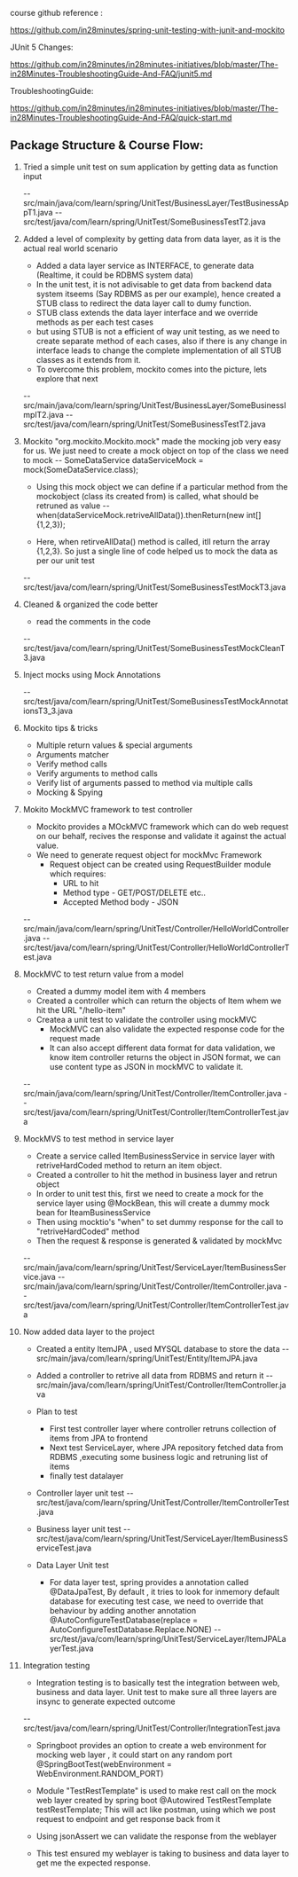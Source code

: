 course github reference : 

https://github.com/in28minutes/spring-unit-testing-with-junit-and-mockito

JUnit 5 Changes: 

https://github.com/in28minutes/in28minutes-initiatives/blob/master/The-in28Minutes-TroubleshootingGuide-And-FAQ/junit5.md

TroubleshootingGuide:

https://github.com/in28minutes/in28minutes-initiatives/blob/master/The-in28Minutes-TroubleshootingGuide-And-FAQ/quick-start.md

Package Structure & Course Flow:
--------------------------------
1. Tried a simple unit test on sum application by getting data as function input

    -- src/main/java/com/learn/spring/UnitTest/BusinessLayer/TestBusinessAppT1.java
    -- src/test/java/com/learn/spring/UnitTest/SomeBusinessTestT2.java

2. Added a level of complexity by getting data from data layer, as it is the actual real world scenario
    * Added a data layer service as INTERFACE, to generate data (Realtime, it could be RDBMS system data)
    * In the unit test, it is not adivisable to get data from backend data system itseems (Say RDBMS as per our example), hence created a STUB class to redirect the data layer call to dumy function.
    * STUB class extends the data layer interface and we override methods as per each test cases
    * but using STUB is not a efficient of way unit testing, as we need to create separate method of each cases, also if there is any change in interface leads to change the complete implementation of all STUB classes as it extends from it. 
    * To overcome this problem, mockito comes into the picture, lets explore that next

    -- src/main/java/com/learn/spring/UnitTest/BusinessLayer/SomeBusinessImplT2.java
    -- src/test/java/com/learn/spring/UnitTest/SomeBusinessTestT2.java

3. Mockito "org.mockito.Mockito.mock" made the mocking job very easy for us. We just need to create a mock object on top of the class we need to mock
    -- SomeDataService dataServiceMock = mock(SomeDataService.class);
    
    * Using this mock object we can define if a particular method from the mockobject (class its created from) is called, what should be retruned as value
    -- when(dataServiceMock.retriveAllData()).thenReturn(new int[] {1,2,3});

    * Here, when retirveAllData() method is called, itll return the array {1,2,3}. So just a single line of code helped us to mock the data as per our unit test

    -- src/test/java/com/learn/spring/UnitTest/SomeBusinessTestMockT3.java

4. Cleaned & organized the code better
    * read the comments in the code

    -- src/test/java/com/learn/spring/UnitTest/SomeBusinessTestMockCleanT3.java

5. Inject mocks using Mock Annotations

    -- src/test/java/com/learn/spring/UnitTest/SomeBusinessTestMockAnnotationsT3_3.java

6. Mockito tips & tricks
    * Multiple return values & special arguments
    * Arguments matcher
    * Verify method calls
    * Verify arguments to method calls
    * Verify list of arguments passed to method via multiple calls
    * Mocking & Spying

7. Mokito MockMVC framework to test controller
    * Mockito provides a MOckMVC framework which can do web request on our behalf, recives the response and validate it against the actual value.
    * We need to generate request object for mockMvc Framework
        * Request object can be created using RequestBuilder module which requires:
            * URL to hit
            * Method type - GET/POST/DELETE etc..
            * Accepted Method body - JSON
    
    -- src/main/java/com/learn/spring/UnitTest/Controller/HelloWorldController.java
    -- src/test/java/com/learn/spring/UnitTest/Controller/HelloWorldControllerTest.java

8. MockMVC to test return value from a model
    * Created a dummy model item with 4 members
    * Created a controller which can return the objects of Item whem we hit the URL "/hello-item"
    * Createa a unit test to validate the controller using mockMVC
        * MockMVC can also validate the expected response code for the request made
        * It can also accept different data format for data validation, we know item controller returns the object in JSON format, we can use content type as JSON in mockMVC to validate it.

    -- src/main/java/com/learn/spring/UnitTest/Controller/ItemController.java
    -- src/test/java/com/learn/spring/UnitTest/Controller/ItemControllerTest.java

9. MockMVS to test method in service layer
    * Create a service called ItemBusinessService in service layer with retriveHardCoded method to return an item object.
    * Created a controller to hit the method in business layer and retrun object
    * In order to unit test this, first we need to create a mock for the service layer using @MockBean, this will create a dummy mock bean for IteamBusinessService
    * Then using mocktio's "when" to set dummy response for the call to "retriveHardCoded" method
    * Then the request & response is generated & validated by mockMvc 

    -- src/main/java/com/learn/spring/UnitTest/ServiceLayer/ItemBusinessService.java
    -- src/main/java/com/learn/spring/UnitTest/Controller/ItemController.java
    -- src/test/java/com/learn/spring/UnitTest/Controller/ItemControllerTest.java


10. Now added data layer to the project
    * Created a entity ItemJPA , used MYSQL database to store the data
    -- src/main/java/com/learn/spring/UnitTest/Entity/ItemJPA.java

    * Added a controller to retrive all data from RDBMS and return it
    -- src/main/java/com/learn/spring/UnitTest/Controller/ItemController.java

    * Plan to test
        * First test controller layer where controller retruns collection of items from JPA to frontend
        * Next test ServiceLayer, where JPA repository fetched data from RDBMS ,executing some business logic and retruning list of items
        * finally test datalayer

    * Controller layer unit test
    -- src/test/java/com/learn/spring/UnitTest/Controller/ItemControllerTest.java

    * Business layer unit test
    -- src/test/java/com/learn/spring/UnitTest/ServiceLayer/ItemBusinessServiceTest.java

    * Data Layer Unit test
        * For data layer test, spring provides a annotation called @DataJpaTest, By default , it tries to look for inmemory default database for executing test case, we need to override that behaviour by adding another annotation @AutoConfigureTestDatabase(replace = AutoConfigureTestDatabase.Replace.NONE)
    -- src/test/java/com/learn/spring/UnitTest/ServiceLayer/ItemJPALayerTest.java

11. Integration testing
    * Integration testing is to basically test the integration between web, business and data layer. Unit test to make sure all 
    three layers are insync to generate expected outcome

    -- src/test/java/com/learn/spring/UnitTest/Controller/IntegrationTest.java

    * Springboot provides an option to create a web environment for mocking web layer , it could start on any random port
    @SpringBootTest(webEnvironment = WebEnvironment.RANDOM_PORT)

    * Module "TestRestTemplate" is used to make rest call on the mock web layer created by spring boot
    @Autowired
    TestRestTemplate testRestTemplate;
    This will act like postman, using which we post request to endpoint and get response back from it

    * Using jsonAssert we can validate the response from the weblayer

    * This test ensured my weblayer is taking to business and data layer to get me the expected response.
